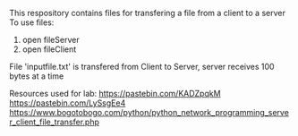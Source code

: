 
This respository contains files for transfering a file from a client to a server
To use files:
1. open fileServer
2. open fileClient

File 'inputfile.txt' is transfered from Client to Server, server receives 100 bytes at a time

Resources used for lab:
https://pastebin.com/KADZpqkM
https://pastebin.com/LySsgEe4
https://www.bogotobogo.com/python/python_network_programming_server_client_file_transfer.php